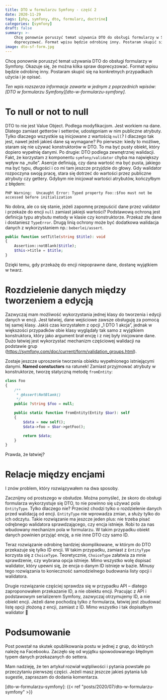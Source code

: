 ```yaml
---
title: DTO w formularzu Symfony - część 2
date: 2020-11-29
tags: [php, symfony, dto, formularz, doctrine]
categories: [symfony]
draft: false
summary: >-
    Chcę ponownie poruszyć temat używania DTO do obsługi formularzy w Symfony. Okazuje się, że można kilka spraw
    doprecyzować. Format wpisu będzie odrobinę inny. Postaram skupić się na konkretnych przypadkach użycia i je opisać.
image: dto-sf-form.jpg
---
```


Chcę ponownie poruszyć temat używania DTO do obsługi formularzy w Symfony. Okazuje się, że można kilka spraw
doprecyzować. Format wpisu będzie odrobinę inny. Postaram skupić się na konkretnych przypadkach użycia i je opisać.

*Ten wpis rozszerza informacje zawarte w jednym z poprzednich wpisów: 
[DTO w formularzu Symfony][dto-w-formularzu-symfony].*

# To null or not to null

DTO to nie jest Value Object. Podlega modyfikacjom. Jest workiem na dane. Dlatego zamiast
getterów i setterów, udostępniam w nim publiczne atrybuty. Tylko dlaczego wszystkie są inicjowane z wartością `null`? I
dlaczego tak jest, nawet jeżeli jakieś dane są wymagane? Po pierwsze: kiedy to możliwe, staram się nie używać
konstruktorów w DTO. To ma być pusty obiekt, który dopiero wypełnię danymi. Po drugie: DTO podlega zewnętrznej
walidacji. Fakt, że korzystam z komponentu `symfony/validator` chyba ma największy wpływ na „nulle”. Asercje definiują,
czy dana wartość ma być pusta, jakiego ma być typu, długości i co mi tam jeszcze przyjdzie do głowy. Gdy walidator
rozpoczyna swoją pracę, stara się dotrzeć do wartości przez publiczne atrybuty czy gettery. Gdybym nie inicjował
wartości atrybutów, kończyłbym z błędem:

```
PHP Warning:  Uncaught Error: Typed property Foo::$foo must not be accessed before initialization
```

No dobra, ale co się stanie, jeżeli zapomnę przepuścić dane przez validator i
przekaże do encji `null` zamiast jakiejś wartości? Podstawową ochroną jest definicja typu atrybutu metody w klasie czy
konstruktorze. Przekaż złe dane i dostaniesz `TypeError`. Drugą linią ochrony może być dodatkowa walidacja danych z
wykorzystaniem np.: `beberlei/assert`.

```php
public function setTitle(string $title): void
{
    Assertion::notBlank($title);
    $this->title = $title;
}
```

Dzięki temu, gdy przekażę do encji niepoprawne dane, dostanę wyjątkiem w twarz.

# Rozdzielenie danych między tworzeniem a edycją

Zazwyczaj mam możliwość wykorzystania jednej klasy do tworzenia i edycji
danych w encji. Jest łatwiej, dane wejściowe zawsze obsługuję za pomocą tej samej klasy. Jakiś czas korzystałem z opcji
„1 DTO 1 akcja”, jednak w większości przypadków obie klasy wyglądały tak samo z wyjątkiem konstruktora, który jako
argument brał encję i z niej były inicjowane dane. Dużo łatwiej jest wykorzystać mechanizm częściowej walidacji na
podstawie grup (https://symfony.com/doc/current/form/validation_groups.html).

Zostaje jeszcze uproszenie tworzenia obiektu wypełnionego istniejącymi danymi. **Named constuctors** na ratunek! Zamiast
przyjmować atrybuty w konstruktorze, tworzę statyczną metodę `fromEntity`:

```php
class Foo
{
    /**
     * @Assert\NotBlank()
     */
    public ?string $foo = null;

    public static function fromEntity(Entity $bar): self
    {
        $data = new self();
        $data->foo = $bar->getFoo();

        return $data;
    }
}
```

Prawda, że łatwiej?

# Relacje między encjami

I znów problem, który rozwiązywałem na dwa sposoby.

Zacznijmy od prostszego w obsłudze. Można pomyśleć, że skoro do obsługi formularza wykorzystuje się DTO, to nie powinno
się używać pola `EntityType`. Tylko dlaczego nie? Przecież chodzi tylko o rozdzielenie danych przed walidacją od encji.
`EntityType` nie wprowadza zmian, a służy tylko do ich odczytu. Takie rozwiązanie ma jeszcze jeden plus: nie trzeba pisać
odrębnego walidatora sprawdzającego, czy encja istnieje. Robi to za nas wbudowany mechanizm pola w formularzu. W takim
przypadku obiekt danych powinien przyjąć encję, a nie inne DTO czy samo ID.

Teraz rozwiązanie odrobinę bardziej skomplikowane, w którym do DTO przekazuje się tylko ID encji. W takim przypadku,
zamiast z `EntityType` korzysta się z `ChoiceType`. Teoretycznie, `ChoiceType` załatwia za mnie sprawdzenie, czy wybrana opcja
istnieje. Mimo wszystko wolę dopisać walidator, który upewni się, że encja o danym ID istnieje w bazie. Minusy tego
rozwiązania to konieczność samodzielnego budowania listy opcji i walidatora.

Drugie rozwiązanie częściej sprawdza się w przypadku API – dlatego zaproponowałem przekazanie ID, a nie obiektu encji.
Pracując z API i podstawowym serializerem Symfony, zazwyczaj otrzymujemy ID, a nie obiekt encji. Jeżeli dane pochodzą
tylko z formularza, łatwiej jest zbudować listę opcji złożoną z encji, zamiast z ID. Mimo wszystko i tak dopisałbym
walidator 🙂

# Podsumowanie

Post powstał na skutek opublikowania postu w jednej z grup, do których należę na Facebooku. Zaczęło się od
wyjątku spowodowanego błędnym typem danych przekazanych do settera.

Mam nadzieję, że ten artykuł rozwiał wątpliwości i pytania powstałe po przeczytaniu pierwszej części. Jeżeli masz
jeszcze jakieś pytania lub sugestie, zapraszam do dodania komentarza.

[dto-w-formularzu-symfony]: {{< ref "posts/2020/07/dto-w-formularzu-symfony" >}}
